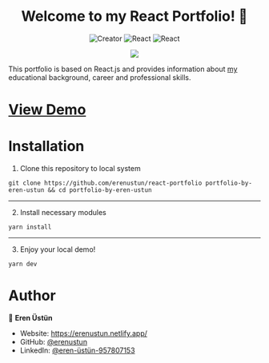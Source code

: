 
<h1 align="center">Welcome to my React Portfolio! 👋</h1>

<p align="center">
<img alt="Creator"  src="https://img.shields.io/badge/coded%20by-erenustun-blue.svg?cacheSeconds=2592000" />
<img alt="React" src="https://img.shields.io/badge/react-17.0.1-blue.svg?cacheSeconds=2592000" />
<img alt="React" src="https://img.shields.io/badge/tailwindcss-2.1.0-blue.svg?cacheSeconds=2592000" />
</p>

<p align="center">
<img src="https://media1.giphy.com/media/CogbgBxBH9HLa1aWv6/giphy.gif">
</p>


This portfolio is based on React.js and provides information about [my](https://erenustun.netlify.app) educational background, career and professional skills.

# [View Demo](https://erenustun.netlify.app/)

#  Installation

1. Clone this repository to local system
```
git clone https://github.com/erenustun/react-portfolio portfolio-by-eren-ustun && cd portfolio-by-eren-ustun
```

---
2. Install necessary modules
```
yarn install
```

---
3. Enjoy your local demo!
```
yarn dev
```


#  Author

👤 **Eren Üstün**

* Website: https://erenustun.netlify.app/
* GitHub: [@erenustun](https://github.com/erenustun)
* LinkedIn: [@eren-üstün-957807153](https://linkedin.com/in/eren-üstün-957807153)
